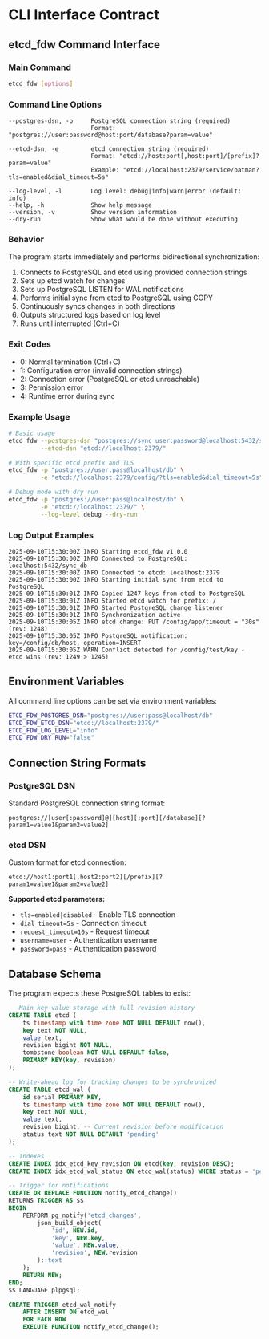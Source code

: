 # CLI Interface Contract

## etcd_fdw Command Interface

### Main Command
```bash
etcd_fdw [options]
```

### Command Line Options
```
--postgres-dsn, -p     PostgreSQL connection string (required)
                       Format: "postgres://user:password@host:port/database?param=value"

--etcd-dsn, -e         etcd connection string (required)  
                       Format: "etcd://host:port[,host:port]/[prefix]?param=value"
                       Example: "etcd://localhost:2379/service/batman?tls=enabled&dial_timeout=5s"

--log-level, -l        Log level: debug|info|warn|error (default: info)
--help, -h             Show help message
--version, -v          Show version information
--dry-run              Show what would be done without executing
```

### Behavior
The program starts immediately and performs bidirectional synchronization:
1. Connects to PostgreSQL and etcd using provided connection strings
2. Sets up etcd watch for changes
3. Sets up PostgreSQL LISTEN for WAL notifications
4. Performs initial sync from etcd to PostgreSQL using COPY
5. Continuously syncs changes in both directions
6. Outputs structured logs based on log level
7. Runs until interrupted (Ctrl+C)

### Exit Codes
- 0: Normal termination (Ctrl+C)
- 1: Configuration error (invalid connection strings)
- 2: Connection error (PostgreSQL or etcd unreachable)
- 3: Permission error
- 4: Runtime error during sync

### Example Usage
```bash
# Basic usage
etcd_fdw --postgres-dsn "postgres://sync_user:password@localhost:5432/sync_db" \
         --etcd-dsn "etcd://localhost:2379/"

# With specific etcd prefix and TLS
etcd_fdw -p "postgres://user:pass@localhost/db" \
         -e "etcd://localhost:2379/config/?tls=enabled&dial_timeout=5s"

# Debug mode with dry run
etcd_fdw -p "postgres://user:pass@localhost/db" \
         -e "etcd://localhost:2379/" \
         --log-level debug --dry-run
```

### Log Output Examples
```
2025-09-10T15:30:00Z INFO Starting etcd_fdw v1.0.0
2025-09-10T15:30:00Z INFO Connected to PostgreSQL: localhost:5432/sync_db
2025-09-10T15:30:00Z INFO Connected to etcd: localhost:2379
2025-09-10T15:30:00Z INFO Starting initial sync from etcd to PostgreSQL
2025-09-10T15:30:01Z INFO Copied 1247 keys from etcd to PostgreSQL
2025-09-10T15:30:01Z INFO Started etcd watch for prefix: /
2025-09-10T15:30:01Z INFO Started PostgreSQL change listener
2025-09-10T15:30:01Z INFO Synchronization active
2025-09-10T15:30:05Z INFO etcd change: PUT /config/app/timeout = "30s" (rev: 1248)
2025-09-10T15:30:05Z INFO PostgreSQL notification: key=/config/db/host, operation=INSERT
2025-09-10T15:30:05Z WARN Conflict detected for /config/test/key - etcd wins (rev: 1249 > 1245)
```

## Environment Variables
All command line options can be set via environment variables:
```bash
ETCD_FDW_POSTGRES_DSN="postgres://user:pass@localhost/db"
ETCD_FDW_ETCD_DSN="etcd://localhost:2379/"
ETCD_FDW_LOG_LEVEL="info"
ETCD_FDW_DRY_RUN="false"
```

## Connection String Formats

### PostgreSQL DSN
Standard PostgreSQL connection string format:
```
postgres://[user[:password]@][host][:port][/database][?param1=value1&param2=value2]
```

### etcd DSN  
Custom format for etcd connection:
```
etcd://host1:port1[,host2:port2][/prefix][?param1=value1&param2=value2]
```

**Supported etcd parameters:**
- `tls=enabled|disabled` - Enable TLS connection
- `dial_timeout=5s` - Connection timeout
- `request_timeout=10s` - Request timeout
- `username=user` - Authentication username
- `password=pass` - Authentication password

## Database Schema
The program expects these PostgreSQL tables to exist:

```sql
-- Main key-value storage with full revision history
CREATE TABLE etcd (
    ts timestamp with time zone NOT NULL DEFAULT now(),
    key text NOT NULL,
    value text,
    revision bigint NOT NULL,
    tombstone boolean NOT NULL DEFAULT false,
    PRIMARY KEY(key, revision)
);

-- Write-ahead log for tracking changes to be synchronized
CREATE TABLE etcd_wal (
    id serial PRIMARY KEY,
    ts timestamp with time zone NOT NULL DEFAULT now(),
    key text NOT NULL,
    value text,
    revision bigint, -- Current revision before modification
    status text NOT NULL DEFAULT 'pending'
);

-- Indexes
CREATE INDEX idx_etcd_key_revision ON etcd(key, revision DESC);
CREATE INDEX idx_etcd_wal_status ON etcd_wal(status) WHERE status = 'pending';

-- Trigger for notifications
CREATE OR REPLACE FUNCTION notify_etcd_change()
RETURNS TRIGGER AS $$
BEGIN
    PERFORM pg_notify('etcd_changes', 
        json_build_object(
            'id', NEW.id,
            'key', NEW.key,
            'value', NEW.value,
            'revision', NEW.revision
        )::text
    );
    RETURN NEW;
END;
$$ LANGUAGE plpgsql;

CREATE TRIGGER etcd_wal_notify
    AFTER INSERT ON etcd_wal
    FOR EACH ROW
    EXECUTE FUNCTION notify_etcd_change();
```
